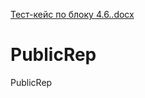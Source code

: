 [Тест-кейс по блоку 4.6..docx](https://github.com/AlenaTester/PublicRep/files/6057637/-.4.6.docx)
# PublicRep
PublicRep

